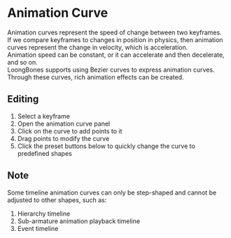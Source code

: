 # Animation Curve
Animation curves represent the speed of change between two keyframes.
<br>
If we compare keyframes to changes in position in physics, then animation curves represent the change in velocity, which is acceleration.
<br>
Animation speed can be constant, or it can accelerate and then decelerate, and so on.
<br>
LoongBones supports using Bezier curves to express animation curves. Through these curves, rich animation effects can be created.

## Editing
1. Select a keyframe
2. Open the animation curve panel
3. Click on the curve to add points to it
4. Drag points to modify the curve
5. Click the preset buttons below to quickly change the curve to predefined shapes

## Note
Some timeline animation curves can only be step-shaped and cannot be adjusted to other shapes, such as:
1. Hierarchy timeline
2. Sub-armature animation playback timeline
3. Event timeline